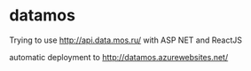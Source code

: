 datamos
=======

Trying to use http://api.data.mos.ru/ with ASP NET and ReactJS

automatic deployment to http://datamos.azurewebsites.net/
